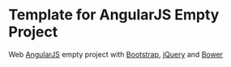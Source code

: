 Template for AngularJS Empty Project
=============================

Web [AngularJS](https://angularjs.org) empty project with [Bootstrap](http://getbootstrap.com), [jQuery](http://jquery.com) and [Bower](http://bower.io)
